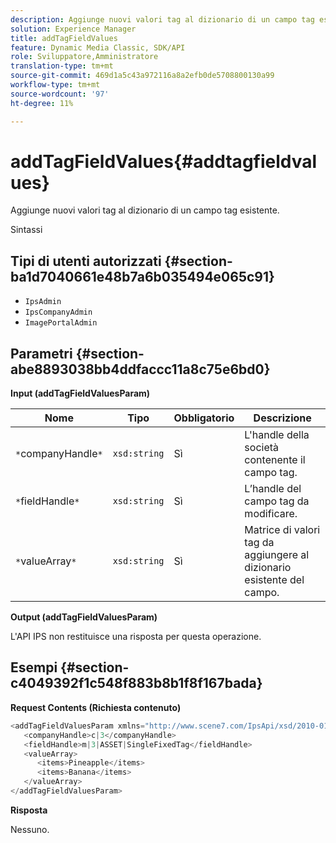 ```yaml
---
description: Aggiunge nuovi valori tag al dizionario di un campo tag esistente.
solution: Experience Manager
title: addTagFieldValues
feature: Dynamic Media Classic, SDK/API
role: Sviluppatore,Amministratore
translation-type: tm+mt
source-git-commit: 469d1a5c43a972116a8a2efb0de5708800130a99
workflow-type: tm+mt
source-wordcount: '97'
ht-degree: 11%

---
```



# addTagFieldValues{#addtagfieldvalues}

Aggiunge nuovi valori tag al dizionario di un campo tag esistente.

Sintassi

## Tipi di utenti autorizzati {#section-ba1d7040661e48b7a6b035494e065c91}

* `IpsAdmin`
* `IpsCompanyAdmin`
* `ImagePortalAdmin`

## Parametri {#section-abe8893038bb4ddfaccc11a8c75e6bd0}

**Input (addTagFieldValuesParam)**

| Nome | Tipo | Obbligatorio | Descrizione |
|---|---|---|---|
| `*`companyHandle`*` | `xsd:string` | Sì | L&#39;handle della società contenente il campo tag. |
| `*`fieldHandle`*` | `xsd:string` | Sì | L’handle del campo tag da modificare. |
| `*`valueArray`*` | `xsd:string` | Sì | Matrice di valori tag da aggiungere al dizionario esistente del campo. |

**Output (addTagFieldValuesParam)**

L&#39;API IPS non restituisce una risposta per questa operazione.

## Esempi {#section-c4049392f1c548f883b8b1f8f167bada}

**Request Contents (Richiesta contenuto)**

```java
<addTagFieldValuesParam xmlns="http://www.scene7.com/IpsApi/xsd/2010-01-31">
   <companyHandle>c|3</companyHandle>
   <fieldHandle>m|3|ASSET|SingleFixedTag</fieldHandle>
   <valueArray>
      <items>Pineapple</items>
      <items>Banana</items>
   </valueArray>
</addTagFieldValuesParam>
```

**Risposta**

Nessuno.
